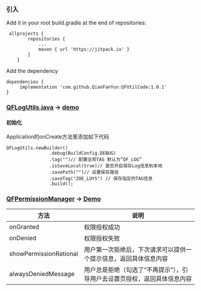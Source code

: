 ### 引入
Add it in your root build.gradle at the end of repositories:
```
 allprojects {
		repositories {
			...
			maven { url 'https://jitpack.io' }
		}
	}
```
Add the dependency
```
dependencies {
	 implementation 'com.github.QianFanYun:QFUtilCode:1.0.1'
}
```

### [QFLogUtils.java](https://github.com/QianFanYun/QFUtilCode/blob/143f3a2b44463837bc23dd0ec64fda992044aac4/utilcode/src/main/java/com/qianfanyun/utilcode/qfy_log/QFLogUtils.java)  -> [demo](https://github.com/QianFanYun/QFUtilCode/blob/143f3a2b44463837bc23dd0ec64fda992044aac4/app/src/main/java/com/qianfanyun/qfutilcode/activity/LogDemoActivity.java)
#### 初始化
Application的onCreate方法里添加如下代码
```
QFLogUtils.newBuilder()
                .debug(BuildConfig.DEBUG)
                .tag("")// 配置全局TAG 默认为“QF_LOG”
                .isSaveLocal(true)// 是否开启保存Log信息到本地
                .savePath("")// 设置保存路径
                .saveTag("ZOE_LUYS") // 保存指定的TAG信息
                .build();
```

### [QFPermissionManager](https://github.com/QianFanYun/QFUtilCode/blob/5448b93325360b34e0a6feeba7fae89059ef29b8/utilcode/src/main/java/com/qianfanyun/utilcode/qfy_permission/QFPermissionManager.java) -> [Demo](https://github.com/QianFanYun/QFUtilCode/blob/5448b93325360b34e0a6feeba7fae89059ef29b8/app/src/main/java/com/qianfanyun/qfutilcode/activity/QFPremissionDemoActivity.java)

方法 | 说明
---|---
onGranted | 权限授权成功
onDenied | 权限授权失败
showPermissionRational | 用户第一次拒绝后，下次请求可以提供一个提示信息，返回具体信息内容
alwaysDeniedMessage | 用户总是拒绝（勾选了“不再提示”），引导用户去设置页授权，返回具体信息内容
